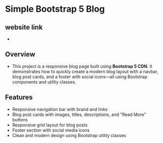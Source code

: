 # Simple Bootstrap 5 Blog

## website link
- 

## Overview

- This project is a responsive blog page built using **Bootstrap 5 CDN**. It demonstrates how to quickly create a modern blog layout with a navbar, blog post cards, and a footer with social icons—all using Bootstrap components and utility classes.

## Features

- Responsive navigation bar with brand and links
- Blog post cards with images, titles, descriptions, and "Read More" buttons
- Responsive grid layout for blog posts
- Footer section with social media icons
- Clean and modern design using Bootstrap utility classes
